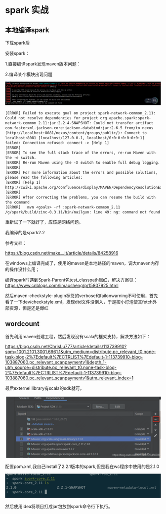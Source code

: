 # spark 实战

## 本地编译spark

下载spark后

安装spark：

1.直接编译spark发现maven版本问题：

2.编译某个模块出现问题

![image-20220519090306575](spark实战.assets/image-20220519090306575.png)

```
[ERROR] Failed to execute goal on project spark-network-common_2.11: Could not resolve dependencies for project org.apache.spark:spark-network-common_2.11:jar:2.2.4-SNAPSHOT: Could not transfer artifact com.fasterxml.jackson.core:jackson-databind:jar:2.6.5 from/to nexus (http://localhost:8081/nexus/content/groups/public/): Connect to localhost:8081 [localhost/127.0.0.1, localhost/0:0:0:0:0:0:0:1] failed: Connection refused: connect -> [Help 1]
[ERROR]
[ERROR] To see the full stack trace of the errors, re-run Maven with the -e switch.
[ERROR] Re-run Maven using the -X switch to enable full debug logging.
[ERROR]
[ERROR] For more information about the errors and possible solutions, please read the following articles:
[ERROR] [Help 1] http://cwiki.apache.org/confluence/display/MAVEN/DependencyResolutionException
[ERROR]
[ERROR] After correcting the problems, you can resume the build with the command
[ERROR]   mvn <goals> -rf :spark-network-common_2.11
/g/spark/build/zinc-0.3.11/bin/nailgun: line 49: ng: command not found

```

重新试了一下就好了，应该是网络问题。

我编译的是spark2.2

参考文档：

https://blog.csdn.net/make__It/article/details/84258916

在windows上编译完成了，使用的maven是本地路径的maven，调大maven内存的操作没什么用；

编译spark时遇到Spark-Parent包test_classpath飘红，解决方案见：https://www.cnblogs.com/limaosheng/p/15807925.html

然后maven-checkstyle-plugin标签的verbose和failonwarning不可使用，首先看了一下dev/checkstyle.xml，发现dtd文件没倒入，于是按小灯泡使其fetch外部资源，但是还是爆红

## wordcount

首先利用maven创建工程，然后发现没有scala的框架支持，解决方法如下：

https://blog.csdn.net/ChrisLu777/article/details/113739910?spm=1001.2101.3001.6661.1&utm_medium=distribute.pc_relevant_t0.none-task-blog-2%7Edefault%7ECTRLIST%7Edefault-1-113739910-blog-103887060.pc_relevant_scanpaymentv1&depth_1-utm_source=distribute.pc_relevant_t0.none-task-blog-2%7Edefault%7ECTRLIST%7Edefault-1-113739910-blog-103887060.pc_relevant_scanpaymentv1&utm_relevant_index=1

最后externel library有scala的sdk就可。

![1653359941602.png](spark实战.assets/1653359941602.png)

配置pom.xml,我自己install了2.2.1版本的spark,但是我在wc程序中使用的是2.1.0

![1653360827243.png](spark实战.assets/1653360827243.png)

然后使用idea将项目打成jar包放到spark命令行下执行。